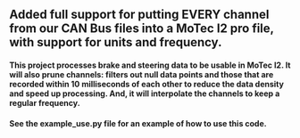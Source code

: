 ## Added full support for putting EVERY channel from our CAN Bus files into a MoTec I2 pro file, with support for units and frequency.
#### This project processes brake and steering data to be usable in MoTec I2. It will also prune channels: filters out null data points and those that are recorded within 10 milliseconds of each other to reduce the data density and speed up processing. And, it will interpolate the channels to keep a regular frequency.

#### See the example_use.py file for an example of how to use this code.